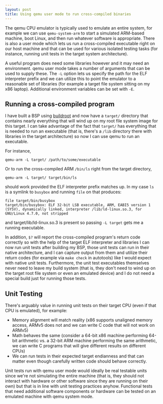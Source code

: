 ```yaml
---
layout: post
title: Using qemu user mode to run cross-compiled binaries
---
```


The qemu CPU emulator is typically used to emulate an entire system, for example
we can use `qemu-system-arm` to start a simulated ARM-based machine, boot Linux, and then run whatever software is appropriate. There is also a user mode which lets us run a cross-compiled executable right on our host machine and that can be used for various isolated testing tasks (for instance, running unit tests in the target system architecture).

A useful program does need some libraries however and it may need an environment.  qemu user mode takes a number of arguments that can be used to supply these. The `-L` option lets us specify the path for the ELF interpreter prefix and we can utilize this to point the emulator to a reasonable set of libraries (for example a target file system sitting on my x86 laptop).  Additional environment variables can be set with `-E`.

## Running a cross-compiled program

I have built a BSP using [buildroot](https://buildroot.org/) and now have a `target/` directory that contains nearly everything that will wind up on my root file system image for this target. I can take advantage of the fact that `target/` has everything that is needed to run an executable (that is, there's a `/lib` directory there with libraries in the target architecture) so now I can use qemu to run an executable.

For instance,

    qemu-arm -L target/ /path/to/some/executable

Or to run the cross-compiled ARM `/bin/ls` right from the target directory,

    qemu-arm -L target/ target/bin/ls

should work provided the ELF interpreter prefix matches up. In my case `ls` is a symlink to `busybox` and running `file` on that produces:

    file target/bin/busybox 
    target/bin/busybox: ELF 32-bit LSB executable, ARM, EABI5 version 1 (SYSV), dynamically linked, interpreter /lib/ld-linux.so.3, for GNU/Linux 4.7.0, not stripped

and target/lib/ld-linux.so.3 is present so passing `-L target` gets me a running executable.

In addition, `$?` will report the cross-compiled program's return code correctly so with the help of the target ELF interpreter and libraries I can now run unit tests after building my BSP, those unit tests can run in their native architecture, and I can capture output from them and utilize their return codes (for example via `make check` in autotools) like I would expect with native unit tests. Furthermore, the unit test executables themselves never need to leave my build system (that is, they don't need to wind up on the target root file system or even an emulated device) and I do not need a special build just for running those tests.

## Unit Testing

There's arguably value in running unit tests on their target CPU (even if that CPU is emulated), for example:

* Memory alignment will match reality (x86 supports unaligned memory access, ARMv5 does not and we can write C code that will not work on ARMv5)
* Math behaves the same (consider a 64-bit x86 machine performing 64-bit arithmetic vs. a 32-bit ARM machine performing the same arithmetic, we can write C programs that will give different results on different CPUs)
* We can run tests in their expected target endianness and that can matter even though carefully written code should behave correctly.

Unit tests run with qemu user mode would ideally be real testable units since we're not simulating the entire machine (that is, they should not interact with hardware or other software since they are running on their own) but that is in line with unit testing practices anyhow.  Functional tests that need additional software components or hardware can be tested on an emulated machine with qemu system mode.
